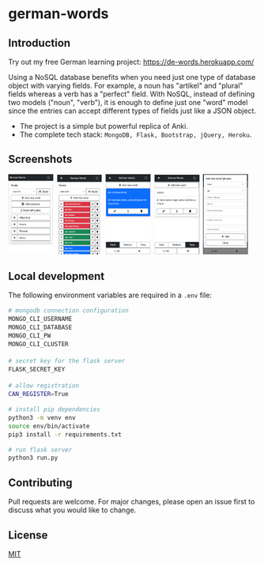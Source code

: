 # german-words

## Introduction
Try out my free German learning project:
https://de-words.herokuapp.com/

Using a NoSQL database benefits when you need just one type of database object with varying fields. For example, a noun has "artikel" and "plural" fields whereas a verb has a "perfect" field. With NoSQL, instead of defining two models ("noun", "verb"), it is enough to define just one "word" model since the entries can accept different types of fields just like a JSON object.

* The project is a simple but powerful replica of Anki.
* The complete tech stack: `MongoDB, Flask, Bootstrap, jQuery, Heroku`.

## Screenshots
<img src="static/img/showcase/1.png" width="18%" alt="My cool logo"/>&nbsp;
<img src="static/img/showcase/2.png" width="18%" alt="My cool logo"/>&nbsp;
<img src="static/img/showcase/3.png" width="18%" alt="My cool logo"/>&nbsp;
<img src="static/img/showcase/4.png" width="18%" alt="My cool logo"/>&nbsp;
<img src="static/img/showcase/5.png" width="18%" alt="My cool logo"/>

## Local development
The following environment variables are required in a `.env` file:

```bash
# mongodb connection configuration
MONGO_CLI_USERNAME
MONGO_CLI_DATABASE
MONGO_CLI_PW
MONGO_CLI_CLUSTER

# secret key for the flask server
FLASK_SECRET_KEY

# allow registration
CAN_REGISTER=True
```

```bash
# install pip dependencies
python3 -m venv env
source env/bin/activate
pip3 install -r requirements.txt
```

```bash
# run flask server
python3 run.py
```

## Contributing
Pull requests are welcome. For major changes, please open an issue first to discuss what you would like to change.

## License
[MIT](https://choosealicense.com/licenses/mit/)

